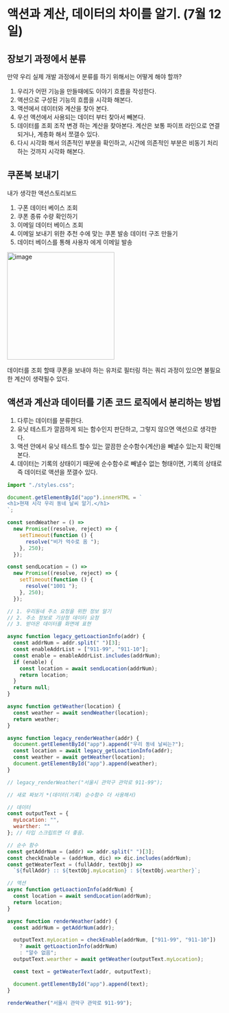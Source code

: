 # 액션과 계산, 데이터의 차이를 알기. (7월 12일)

## 장보기 과정에서 분류

만약 우리 실제 개발 과정에서 분류를 하기 위해서는 어떻게 해야 할까?  
1. 우리가 어떤 기능을 만들때에도 이야기 흐름을 작성한다.
2. 액션으로 구성된 기능의 흐름을 시각화 해본다.
3. 액션에서 데이터와 계산을 찾아 본다.
4. 우선 액션에서 사용되는 데이터 부터 찾아서 빼본다.
5. 데이터를 조회 조작 변경 하는 계산을 찾아본다. 계산은 보통 파이프 라인으로 연결되거나, 계층화 해서 쪼갤수 있다.
6. 다시 시각화 해서 의존적인 부분을 확인하고, 시간에 의존적인 부분은 비동기 처리하는 것까지 시각화 해본다.

## 쿠폰북 보내기 

내가 생각한 액션스토리보드
1. 구폰 데이터 베이스 조회
2. 쿠폰 종류 수량 확인하기
3. 이메일 데이터 베이스 조회
4. 이메일 보내기 위한 추천 수에 맞는 쿠폰 발송 데이터 구조 만들기
5. 데이터 베이스를 통해 사용자 에게 이메일 발송
   
<img width="250" alt="image" src="https://github.com/arusantimo/functional_coding_book/assets/4675672/0c6a6d04-9727-4f4e-a5dd-211741ffe833">


데이터를 조회 할때 쿠폰을 보내야 하는 유저로 필터링 하는 쿼리 과정이 있으면 불필요한 계산이 생략될수 있다.  


## 액션과 계산과 데이터를 기존 코드 로직에서 분리하는 방법

1. 다루는 데이터를 분류한다.
2. 유닛 테스트가 깔끔하게 되는 함수인지 판단하고, 그렇지 않으면 액션으로 생각한다.
3. 액션 안에서 유닛 테스트 할수 있는 깔끔한 순수함수(계산)을 빼낼수 있는지 확인해 본다.
4. 데이터는 기록의 상태이기 때문에 순수함수로 빼낼수 없는 형태이면, 기록의 상태로 즉 데이터로 액션을 쪼갤수 있다.

```js
import "./styles.css";

document.getElementById("app").innerHTML = `
<h1>현재 시각 우리 동네 날씨 알기.</h1>
`;

const sendWeather = () =>
  new Promise((resolve, reject) => {
    setTimeout(function () {
      resolve("비가 억수로 옴 ");
    }, 250);
  });

const sendLocation = () =>
  new Promise((resolve, reject) => {
    setTimeout(function () {
      resolve("1001 ");
    }, 250);
  });

// 1. 우리동네 주소 요청을 위한 정보 알기
// 2. 주소 정보로 기상청 데이터 요청
// 3. 받아온 데이터를 화면에 표현

async function legacy_getLoactionInfo(addr) {
  const addrNum = addr.split(" ")[3];
  const enableAddrList = ["911-99", "911-10"];
  const enable = enableAddrList.includes(addrNum);
  if (enable) {
    const location = await sendLocation(addrNum);
    return location;
  }
  return null;
}

async function getWeather(location) {
  const weather = await sendWeather(location);
  return weather;
}

async function legacy_renderWeather(addr) {
  document.getElementById("app").append("우리 동네 날씨는?");
  const location = await legacy_getLoactionInfo(addr);
  const weather = await getWeather(location);
  document.getElementById("app").append(weather);
}

// legacy_renderWeather("서울시 관악구 관악로 911-99");

// 새로 짜보기 *(데이터(기록) 순수함수 더 사용해서)

// 데이터
const outputText = {
  myLocation: "",
  wearther: ""
}; // 타입 스크립트면 더 좋음.

// 순수 함수
const getAddrNum = (addr) => addr.split(" ")[3];
const checkEnable = (addrNum, dic) => dic.includes(addrNum);
const getWeaterText = (fullAddr, textObj) =>
  `${fullAddr} :: ${textObj.myLocation} : ${textObj.wearther}`;

// 액션
async function getLoactionInfo(addrNum) {
  const location = await sendLocation(addrNum);
  return location;
}

async function renderWeather(addr) {
  const addrNum = getAddrNum(addr);

  outputText.myLocation = checkEnable(addrNum, ["911-99", "911-10"])
    ? await getLoactionInfo(addrNum)
    : "알수 없음";
  outputText.wearther = await getWeather(outputText.myLocation);

  const text = getWeaterText(addr, outputText);

  document.getElementById("app").append(text);
}

renderWeather("서울시 관악구 관악로 911-99");

```
